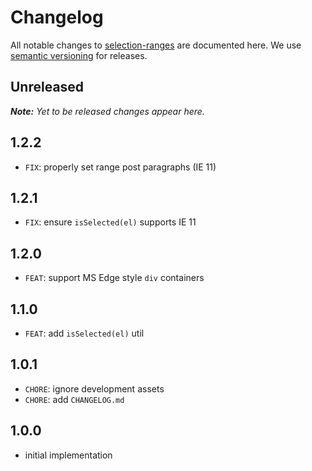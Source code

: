 # Changelog

All notable changes to [selection-ranges](https://github.com/nikku/selection-ranges) are documented here. We use [semantic versioning](http://semver.org/) for releases.

## Unreleased

___Note:__ Yet to be released changes appear here._

## 1.2.2

* `FIX`: properly set range post paragraphs (IE 11)

## 1.2.1

* `FIX`: ensure `isSelected(el)` supports IE 11

## 1.2.0

* `FEAT`: support MS Edge style `div` containers

## 1.1.0

* `FEAT`: add `isSelected(el)` util

## 1.0.1

* `CHORE`: ignore development assets
* `CHORE`: add `CHANGELOG.md`

## 1.0.0

* initial implementation